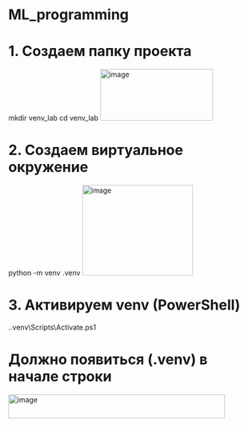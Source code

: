 # ML_programming

# 1. Создаем папку проекта
mkdir venv_lab
cd venv_lab
<img width="225" height="103" alt="image" src="https://github.com/user-attachments/assets/fd79d720-d489-4893-9086-9b6c5fc8d728" />


# 2. Создаем виртуальное окружение
python -m venv .venv
<img width="221" height="181" alt="image" src="https://github.com/user-attachments/assets/ba6e9cd1-1850-41c7-aee9-bee29ff5d4e0" />


# 3. Активируем venv (PowerShell)
.\.venv\Scripts\Activate.ps1

# Должно появиться (.venv) в начале строки
<img width="433" height="48" alt="image" src="https://github.com/user-attachments/assets/a86c198e-d112-4ed8-a2c6-3a7830479d26" />


